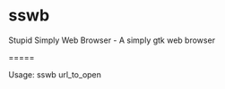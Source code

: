 sswb
====

Stupid Simply Web Browser - A simply gtk web browser


=====

Usage: sswb url_to_open <title>

Example: sswb http://www.icapito.it 
Example: sswb http://www.icapito.it iCapito

=====
  
Release: 211112.1

Changes:
  Add support for download files
  Add support for notification under gnome
  Add support for F5 hotkey to refresh page
